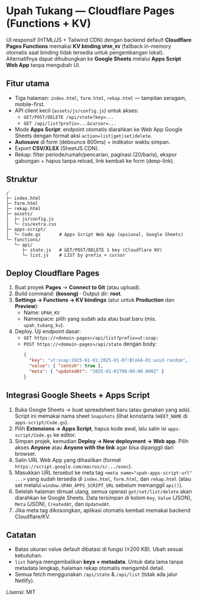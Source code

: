 # Upah Tukang — Cloudflare Pages (Functions + KV)

UI responsif (HTML/JS + Tailwind CDN) dengan backend default **Cloudflare Pages Functions** memakai **KV binding `UPAH_KV`** (fallback in-memory otomatis saat binding tidak tersedia untuk pengembangan lokal). Alternatifnya dapat dihubungkan ke **Google Sheets** melalui **Apps Script Web App** tanpa mengubah UI.

## Fitur utama
- Tiga halaman: `index.html`, `form.html`, `rekap.html` — tampilan seragam, mobile-first.
- API client kecil (`assets/js/config.js`) untuk akses:
  - `GET/POST/DELETE /api/state?key=...`
  - `GET /api/list?prefix=...&cursor=...`
- Mode **Apps Script**: endpoint otomatis diarahkan ke Web App Google Sheets dengan format aksi `action=list|get|set|delete`.
- **Autosave** di form (debounce 800ms) + indikator waktu simpan.
- Export **CSV/XLSX** (SheetJS CDN).
- Rekap: filter periode/rumah/pencarian, paginasi (20/baris), ekspor gabungan + hapus tanpa reload, link kembali ke form (deep-link).

## Struktur
```
/
├─ index.html
├─ form.html
├─ rekap.html
├─ assets/
│  ├─ js/config.js
│  └─ css/extra.css
├─ apps-script/
│  └─ Code.gs       # Apps Script Web App (opsional, Google Sheets)
└─ functions/
   └─ api/
      ├─ state.js   # GET/POST/DELETE 1 key (Cloudflare KV)
      └─ list.js    # LIST by prefix + cursor
```

## Deploy Cloudflare Pages
1. Buat proyek **Pages** → **Connect to Git** (atau upload).
2. Build command: **(kosong)** · Output dir: **root**.
3. **Settings → Functions → KV bindings** (atur untuk **Production** dan **Preview**):
   - Name: `UPAH_KV`
   - Namespace: pilih yang sudah ada atau buat baru (mis. `upah_tukang_kv`).
4. Deploy. Uji endpoint dasar:
   - `GET https://<domain-pages>/api/list?prefix=ut:snap:`
   - `POST https://<domain-pages>/api/state` dengan body:
     ```json
     {
       "key": "ut:snap:2025-01-01:2025-01-07:BlokA-01:uuid-random",
       "value": { "contoh": true },
       "meta": { "updatedAt": "2025-01-01T00:00:00.000Z" }
     }
     ```

## Integrasi Google Sheets + Apps Script
1. Buka Google Sheets → buat spreadsheet baru (atau gunakan yang ada). Script ini memakai nama sheet `Snapshots` (lihat konstanta `SHEET_NAME` di `apps-script/Code.gs`).
2. Pilih **Extensions → Apps Script**, hapus kode awal, lalu salin isi `apps-script/Code.gs` ke editor.
3. Simpan projek, kemudian **Deploy → New deployment → Web app**. Pilih akses **Anyone** atau **Anyone with the link** agar bisa dipanggil dari browser.
4. Salin URL Web App yang dihasilkan (format `https://script.google.com/macros/s/.../exec`).
5. Masukkan URL tersebut ke meta tag `<meta name="upah-apps-script-url" ...>` yang sudah tersedia di `index.html`, `form.html`, dan `rekap.html` (atau set melalui `window.UPAH_APPS_SCRIPT_URL` sebelum memanggil `api()`).
6. Setelah halaman dimuat ulang, semua operasi `get/set/list/delete` akan diarahkan ke Google Sheets. Data tersimpan di kolom `Key`, `Value` (JSON), `Meta` (JSON), `CreatedAt`, dan `UpdatedAt`.
7. Jika meta tag dikosongkan, aplikasi otomatis kembali memakai backend Cloudflare/KV.

## Catatan
- Batas ukuran value default dibatasi di fungsi (±200 KB). Ubah sesuai kebutuhan.
- `list` hanya mengembalikan **keys + metadata**. Untuk data lama tanpa metadata lengkap, halaman rekap otomatis mengambil detail.
- Semua fetch menggunakan `/api/state` & `/api/list` (tidak ada jalur Netlify).

Lisensi: MIT
